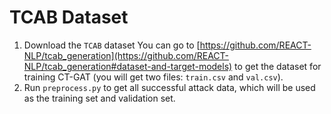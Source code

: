 # TCAB Dataset
1. Download the `TCAB` dataset
You can go to [https://github.com/REACT-NLP/tcab_generation](https://github.com/REACT-NLP/tcab_generation#dataset-and-target-models) to get the dataset for training CT-GAT (you will get two files: `train.csv` and `val.csv`).
2. Run `preprocess.py` to get all successful attack data, which will be used as the training set and validation set.